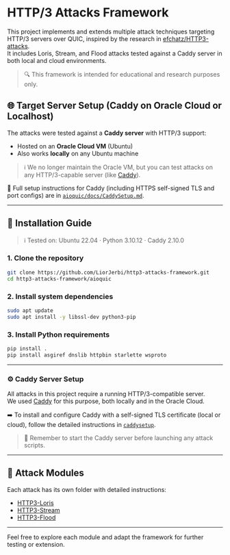 # HTTP/3 Attacks Framework
This project implements and extends multiple attack techniques targeting HTTP/3 servers over QUIC, inspired by the research in [efchatz/HTTP3-attacks](https://github.com/efchatz/HTTP3-attacks).  
It includes Loris, Stream, and Flood attacks tested against a Caddy server in both local and cloud environments.

> 🔍 This framework is intended for educational and research purposes only.

## 🌐 Target Server Setup (Caddy on Oracle Cloud or Localhost)

The attacks were tested against a **Caddy server** with HTTP/3 support:

- Hosted on an **Oracle Cloud VM** (Ubuntu)
- Also works **locally** on any Ubuntu machine

> ℹ️ We no longer maintain the Oracle VM, but you can test attacks on any HTTP/3-capable server (like [Caddy](https://caddyserver.com)).

📄 Full setup instructions for Caddy (including HTTPS self-signed TLS and port configs) are in [`aioquic/docs/CaddySetup.md`](aioquic/docs/CaddySetup.md).

---

## 🔧 Installation Guide

> ℹ️ Tested on: Ubuntu 22.04 · Python 3.10.12 · Caddy 2.10.0

### 1. Clone the repository

```bash
git clone https://github.com/LiorJerbi/http3-attacks-framework.git
cd http3-attacks-framework/aioquic
```

### 2. Install system dependencies
```bash
sudo apt update
sudo apt install -y libssl-dev python3-pip
```

### 3. Install Python requirements
```bash
pip install .
pip install asgiref dnslib httpbin starlette wsproto
```
---

### ⚙️ Caddy Server Setup

All attacks in this project require a running HTTP/3-compatible server.  
We used [Caddy](https://caddyserver.com) for this purpose, both locally and in the Oracle Cloud.

➡️ To install and configure Caddy with a self-signed TLS certificate (local or cloud), follow the detailed instructions in [`caddysetup`](aioquic/docs/CaddySetup.md).

> 🔄 Remember to start the Caddy server before launching any attack scripts.

---

## 📂 Attack Modules

Each attack has its own folder with detailed instructions:

- [HTTP3-Loris](aioquic/http3-loris/README.md)
- [HTTP3-Stream](aioquic/http3-stream/README.md)
- [HTTP3-Flood](aioquic/http3-flood/README.md)

---

Feel free to explore each module and adapt the framework for further testing or extension.
